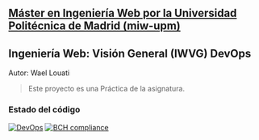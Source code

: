 ## [Máster en Ingeniería Web por la Universidad Politécnica de Madrid (miw-upm)](http://miw.etsisi.upm.es)
## Ingeniería Web: Visión General (IWVG) DevOps
Autor: Wael Louati

> Este proyecto es una Práctica de la asignatura.


### Estado del código
[![DevOps](https://github.com/wzzzzwwzw/iwvg-devops-wael-louati/actions/workflows/CI.yml/badge.svg)](https://github.com/wzzzzwwzw/iwvg-devops-wael-louati/actions/workflows/CI.yml)
[![BCH compliance](https://bettercodehub.com/edge/badge/wzzzzwwzw/iwvg-devops-wael-louati?branch=master)](https://bettercodehub.com/)